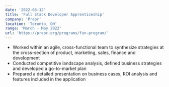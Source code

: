 ```yaml
---
date: '2022-03-12'
title: 'Full Stack Developer Apprenticeship'
company: 'Prepr'
location: 'Toronto, ON'
range: 'March - May 2022'
url: 'https://prepr.org/programs/fun-program/'
---
```


- Worked within an agile, cross-functional team to synthesize strategies at the cross-section of product, marketing, sales, finance and development
- Conducted competitive landscape analysis, defined business strategies and developed a go-to-market plan
- Prepared a detailed presentation on business cases, ROI analysis and features included in the application
